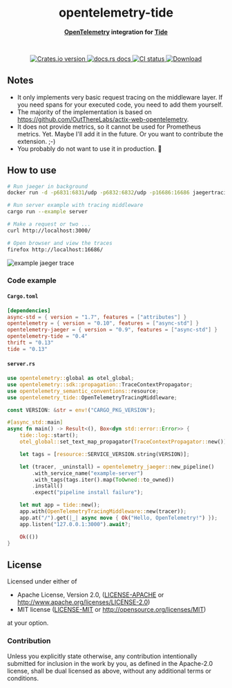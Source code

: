 <h1 align="center">opentelemetry-tide</h1>
<div align="center"><strong>

[OpenTelemetry][otel] integration for [Tide][tide]

</strong></div><br />

<div align="center">
  <!-- Crates version -->
  <a href="https://crates.io/crates/opentelemetry-tide">
    <img src="https://img.shields.io/crates/v/opentelemetry-tide.svg?style=flat-square"
    alt="Crates.io version" />
  </a>
  <!-- docs.rs -->
  <a href="https://docs.rs/opentelemetry-tide">
    <img src="https://img.shields.io/badge/docs.rs-latest-blue.svg?style=flat-square"
      alt="docs.rs docs" />
    <!-- <img src="https://docs.rs/opentelemetry-tide/badge.svg"
      alt="docs.rs docs" /> -->
  </a>
  <!-- CI -->
  <a href="https://crates.io/crates/opentelemetry-tide">
    <img src="https://img.shields.io/github/workflow/status/asaaki/opentelemetry-tide/CI/main?style=flat-square"
      alt="CI status" />
  </a>
  <!-- Downloads -->
  <a href="https://crates.io/crates/opentelemetry-tide">
    <img src="https://img.shields.io/crates/d/opentelemetry-tide.svg?style=flat-square"
      alt="Download" />
  </a>
</div>

## Notes

* It only implements very basic request tracing on the middleware layer.
  If you need spans for your executed code, you need to add them yourself.
* The majority of the implementation is based on <https://github.com/OutThereLabs/actix-web-opentelemetry>.
* It does not provide metrics, so it cannot be used for Prometheus metrics. Yet. Maybe I'll add it in the future.
  Or you want to contribute the extension. ;-)
* You probably do not want to use it in production. 🤷

## How to use

```sh
# Run jaeger in background
docker run -d -p6831:6831/udp -p6832:6832/udp -p16686:16686 jaegertracing/all-in-one:latest

# Run server example with tracing middleware
cargo run --example server

# Make a request or two ...
curl http://localhost:3000/

# Open browser and view the traces
firefox http://localhost:16686/
```

![example jaeger trace](https://github.com/asaaki/opentelemetry-tide/blob/main/.assets/jaeger-trace.png)

### Code example

#### `Cargo.toml`

```toml
[dependencies]
async-std = { version = "1.7", features = ["attributes"] }
opentelemetry = { version = "0.10", features = ["async-std"] }
opentelemetry-jaeger = { version = "0.9", features = ["async-std"] }
opentelemetry-tide = "0.4"
thrift = "0.13"
tide = "0.13"
```

#### `server.rs`

```rust
use opentelemetry::global as otel_global;
use opentelemetry::sdk::propagation::TraceContextPropagator;
use opentelemetry_semantic_conventions::resource;
use opentelemetry_tide::OpenTelemetryTracingMiddleware;

const VERSION: &str = env!("CARGO_PKG_VERSION");

#[async_std::main]
async fn main() -> Result<(), Box<dyn std::error::Error>> {
    tide::log::start();
    otel_global::set_text_map_propagator(TraceContextPropagator::new());

    let tags = [resource::SERVICE_VERSION.string(VERSION)];

    let (tracer, _uninstall) = opentelemetry_jaeger::new_pipeline()
        .with_service_name("example-server")
        .with_tags(tags.iter().map(ToOwned::to_owned))
        .install()
        .expect("pipeline install failure");

    let mut app = tide::new();
    app.with(OpenTelemetryTracingMiddleware::new(tracer));
    app.at("/").get(|_| async move { Ok("Hello, OpenTelemetry!") });
    app.listen("127.0.0.1:3000").await?;

    Ok(())
}
```

## License

Licensed under either of

 * Apache License, Version 2.0, ([LICENSE-APACHE](LICENSE-APACHE) or http://www.apache.org/licenses/LICENSE-2.0)
 * MIT license ([LICENSE-MIT](LICENSE-MIT) or http://opensource.org/licenses/MIT)

at your option.

### Contribution

Unless you explicitly state otherwise, any contribution intentionally
submitted for inclusion in the work by you, as defined in the Apache-2.0
license, shall be dual licensed as above, without any additional terms or
conditions.


<!-- links -->
[otel]: https://crates.io/crates/opentelemetry
[tide]: https://crates.io/crates/tide
